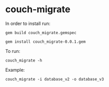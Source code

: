 # couch-migrate

In order to install run:
```
gem build couch_migrate.gemspec

gem install couch_migrate-0.0.1.gem 
```

To run:
```
couch_migrate -h
```

Example:
```
couch_migrate -i database_v2 -o database_v3
```

